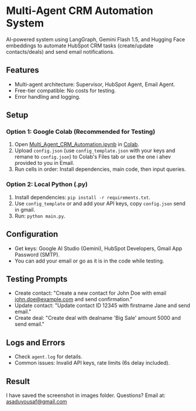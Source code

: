 # Multi-Agent CRM Automation System

AI-powered system using LangGraph, Gemini Flash 1.5, and Hugging Face embeddings to automate HubSpot CRM tasks (create/update contacts/deals) and send email notifications.

## Features
- Multi-agent architecture: Supervisor, HubSpot Agent, Email Agent.
- Free-tier compatible: No costs for testing.
- Error handling and logging.

## Setup

### Option 1: Google Colab (Recommended for Testing)
1. Open [Multi_Agent_CRM_Automation.ipynb](Multi_Agent_CRM_Automation.ipynb) in [Colab](https://colab.research.google.com).
2. Upload `config.json` (use `config_template.json` with your keys and remane to `config.json`) to Colab's Files tab or use the one i ahev provided to you in Email.
3. Run cells in order: Install dependencies, main code, then input queries.

### Option 2: Local Python (.py)
1. Install dependencies: `pip install -r requirements.txt`.
2. Use `config_template` or and add your API keys, copy  `config.json` send in gmail.
3. Run: `python main.py`.

## Configuration
- Get keys: Google AI Studio (Gemini), HubSpot Developers, Gmail App Password (SMTP).
- You can add your email or go as it is in the code while testing. 

## Testing Prompts
- Create contact: "Create a new contact for John Doe with email john.doe@example.com and send confirmation."
- Update contact: "Update contact ID 12345 with firstname Jane and send email."
- Create deal: "Create deal with dealname 'Big Sale' amount 5000 and send email."

## Logs and Errors
- Check `agent.log` for details.
- Common issues: Invalid API keys, rate limits (6s delay included).

## Result
I have saved the screenshot in images folder.
Questions?  Email at: asaduyousaf@gmail.com
